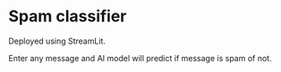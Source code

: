 # Spam classifier
Deployed using StreamLit.

Enter any message and AI model will predict if message is spam of not.
